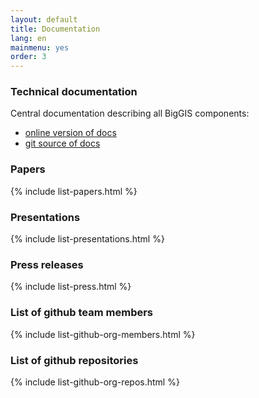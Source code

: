 ```yaml
---
layout: default
title: Documentation
lang: en
mainmenu: yes
order: 3
---
```


### Technical documentation
Central documentation describing all BigGIS components:

- [online version of docs](http://biggis-project.github.io/biggis-docs)
- [git source of docs](https://github.com/biggis-project/biggis-docs)

### Papers
{% include list-papers.html %}

### Presentations
{% include list-presentations.html %}

### Press releases
{% include list-press.html %}

### List of github team members
{% include list-github-org-members.html %}

### List of github repositories
{% include list-github-org-repos.html %}
